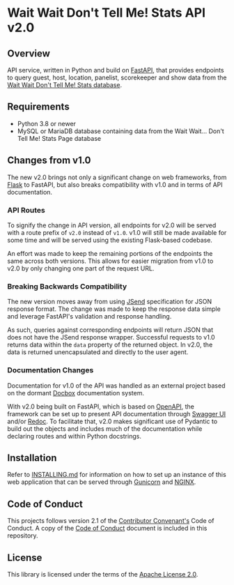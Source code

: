 # Wait Wait Don't Tell Me! Stats API v2.0

## Overview

API service, written in Python and build on [FastAPI](https://fastapi.tiangolo.com/),
that provides endpoints to query guest, host, location, panelist, scorekeeper
and show data from the [Wait Wait Don't Tell Me! Stats database](https://github.com/questionlp/wwdtm_database).

## Requirements

- Python 3.8 or newer
- MySQL or MariaDB database containing data from the Wait Wait... Don't Tell
  Me! Stats Page database

## Changes from v1.0

The new v2.0 brings not only a significant change on web frameworks, from
[Flask](https://flask.palletsprojects.com/) to FastAPI, but also breaks
compatibility with v1.0 and in terms of API documentation.

### API Routes

To signify the change in API version, all endpoints for v2.0 will be served
with a route prefix of `v2.0` instead of `v1.0`. v1.0 will still be made
available for some time and will be served using the existing Flask-based
codebase.

An effort was made to keep the remaining portions of the endpoints the same
across both versions. This allows for easier migration from v1.0 to v2.0
by only changing one part of the request URL.

### Breaking Backwards Compatibility
The new version moves away from using [JSend](https://github.com/omniti-labs/jsend)
specification for JSON response format. The change was made to keep the
response data simple and leverage FastAPI's validation and response handling.

As such, queries against corresponding endpoints will return JSON that does not
have the JSend response wrapper. Successful requests to v1.0 returns data
within the `data` property of the returned object. In v2.0, the data is
returned unencapsulated and directly to the user agent.

### Documentation Changes

Documentation for v1.0 of the API was handled as an external project based on
the dormant [Docbox](https://github.com/tmcw/docbox) documentation system.

With v2.0 being built on FastAPI, which is based on [OpenAPI](https://www.openapis.org/),
the framework can be set up to present API documentation through
[Swagger UI](https://swagger.io/tools/swagger-ui/) and/or
[Redoc](https://github.com/Redocly/redoc). To facilitate that, v2.0 makes
significant use of Pydantic to build out the objects and includes much of the
documentation while declaring routes and within Python docstrings.

## Installation

Refer to [INSTALLING.md](INSTALLING.md) for information on how to set up an
instance of this web application that can be served through
[Gunicorn](https://gunicorn.org) and [NGINX](https://nginx.org/).

## Code of Conduct

This projects follows version 2.1 of the
[Contributor Convenant's](https://www.contributor-covenant.org/) Code of
Conduct. A copy of the [Code of Conduct](CODE_OF_CONDUCT.md) document is
included in this repository.

## License

This library is licensed under the terms of the
[Apache License 2.0](http://www.apache.org/licenses/LICENSE-2.0).
